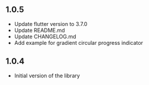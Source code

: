 ## 1.0.5

* Update flutter version to 3.7.0
* Update README.md
* Update CHANGELOG.md
* Add example for gradient circular progress indicator

## 1.0.4

* Initial version of the library 

